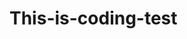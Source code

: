 # This-is-coding-test
     
  
    
 
   
    
        
           
                    
                
                 
     
                 
           
            
         
      
    
